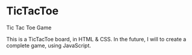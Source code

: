 # TicTacToe
Tic Tac Toe Game

This is a TicTacToe board, in HTML & CSS. In the future, I will to create a complete game, using JavaScript.
